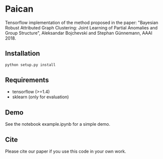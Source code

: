 # Paican


Tensorflow implementation of the method proposed in the paper: "Bayesian Robust Attributed Graph Clustering: Joint Learning of Partial Anomalies and Group Structure", Aleksandar Bojchevski and Stephan Günnemann, AAAI 2018.

## Installation
```bash
python setup.py install
```

## Requirements
* tensorflow (>=1.4)
* sklearn (only for evaluation)

## Demo
See the notebook example.ipynb for a simple demo.

## Cite
Please cite our paper if you use this code in your own work.
